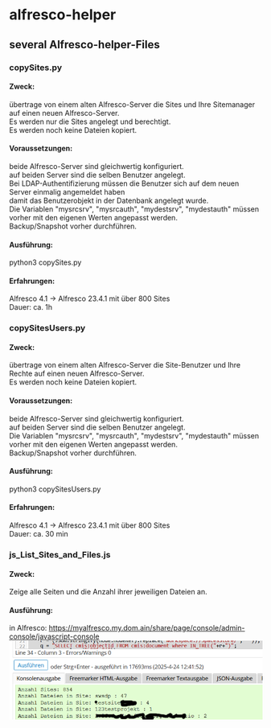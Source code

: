 # alfresco-helper
## several Alfresco-helper-Files
### copySites.py  
#### Zweck:
übertrage von einem alten Alfresco-Server die Sites und Ihre Sitemanager auf einen neuen Alfresco-Server.  
Es werden nur die Sites angelegt und berechtigt.  
Es werden noch keine Dateien kopiert.
#### Voraussetzungen:  
beide Alfresco-Server sind gleichwertig konfiguriert.  
auf beiden Server sind die selben Benutzer angelegt.  
Bei LDAP-Authentifizierung müssen die Benutzer sich auf dem neuen Server einmalig angemeldet haben  
damit das Benutzerobjekt in der Datenbank angelegt wurde.  
Die Variablen "mysrcsrv", "mysrcauth", "mydestsrv", "mydestauth" müssen vorher mit den eigenen Werten angepasst werden.  
Backup/Snapshot vorher durchführen.
#### Ausführung:
  python3 copySites.py
#### Erfahrungen:
Alfresco 4.1 -> Alfresco 23.4.1 mit über 800 Sites  
Dauer: ca. 1h

### copySitesUsers.py  
#### Zweck:
übertrage von einem alten Alfresco-Server die Site-Benutzer und Ihre Rechte auf einen neuen Alfresco-Server.  
Es werden noch keine Dateien kopiert.
#### Voraussetzungen:  
beide Alfresco-Server sind gleichwertig konfiguriert.  
auf beiden Server sind die selben Benutzer angelegt.  
Die Variablen "mysrcsrv", "mysrcauth", "mydestsrv", "mydestauth" müssen vorher mit den eigenen Werten angepasst werden.  
Backup/Snapshot vorher durchführen.
#### Ausführung:
  python3 copySitesUsers.py
#### Erfahrungen:
Alfresco 4.1 -> Alfresco 23.4.1 mit über 800 Sites  
Dauer: ca. 30 min
### js_List_Sites_and_Files.js
#### Zweck:
Zeige alle Seiten und die Anzahl ihrer jeweiligen Dateien an.
#### Ausführung:
in Alfresco:
https://myalfresco.my.dom.ain/share/page/console/admin-console/javascript-console
![screenshot](js_list_folders.png)

